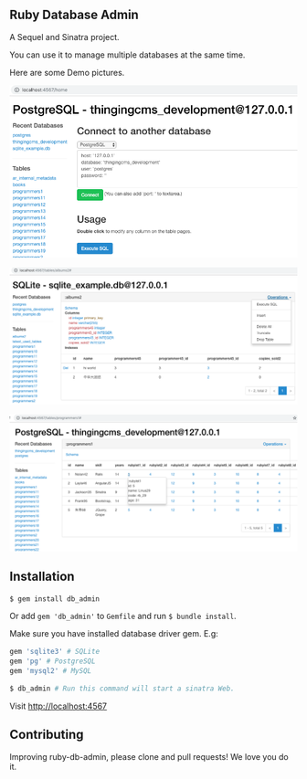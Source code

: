 ## Ruby Database Admin
A Sequel and Sinatra project.

You can use it to manage multiple databases at the same time.

Here are some Demo pictures.

![Demo home](./public/demo_home.png)

![Demo operations](./public/demo_oprations.png)

![Demo hover](./public/demo_hover.png)

## Installation
~~~bash
$ gem install db_admin
~~~
Or add `gem 'db_admin'` to `Gemfile` and run `$ bundle install`.

Make sure you have installed database driver gem. E.g:
~~~bash
gem 'sqlite3' # SQLite
gem 'pg' # PostgreSQL
gem 'mysql2' # MySQL
~~~

~~~bash
$ db_admin # Run this command will start a sinatra Web.
~~~
Visit [http://localhost:4567](http://localhost:4567/)

## Contributing
Improving ruby-db-admin, please clone and pull requests! We love you do it.
